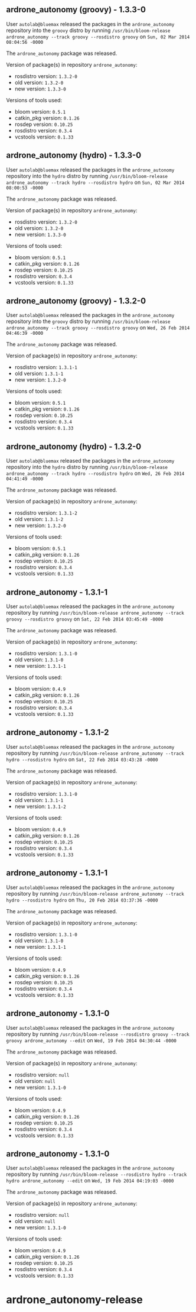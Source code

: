 ## ardrone_autonomy (groovy) - 1.3.3-0

User `autolab@bluemax` released the packages in the `ardrone_autonomy` repository into the `groovy` distro by running `/usr/bin/bloom-release ardrone_autonomy --track groovy --rosdistro groovy` on `Sun, 02 Mar 2014 08:04:56 -0000`

The `ardrone_autonomy` package was released.

Version of package(s) in repository `ardrone_autonomy`:
- rosdistro version: `1.3.2-0`
- old version: `1.3.2-0`
- new version: `1.3.3-0`

Versions of tools used:
- bloom version: `0.5.1`
- catkin_pkg version: `0.1.26`
- rosdep version: `0.10.25`
- rosdistro version: `0.3.4`
- vcstools version: `0.1.33`


## ardrone_autonomy (hydro) - 1.3.3-0

User `autolab@bluemax` released the packages in the `ardrone_autonomy` repository into the `hydro` distro by running `/usr/bin/bloom-release ardrone_autonomy --track hydro --rosdistro hydro` on `Sun, 02 Mar 2014 08:00:53 -0000`

The `ardrone_autonomy` package was released.

Version of package(s) in repository `ardrone_autonomy`:
- rosdistro version: `1.3.2-0`
- old version: `1.3.2-0`
- new version: `1.3.3-0`

Versions of tools used:
- bloom version: `0.5.1`
- catkin_pkg version: `0.1.26`
- rosdep version: `0.10.25`
- rosdistro version: `0.3.4`
- vcstools version: `0.1.33`


## ardrone_autonomy (groovy) - 1.3.2-0

User `autolab@bluemax` released the packages in the `ardrone_autonomy` repository into the `groovy` distro by running `/usr/bin/bloom-release ardrone_autonomy --track groovy --rosdistro groovy` on `Wed, 26 Feb 2014 04:46:39 -0000`

The `ardrone_autonomy` package was released.

Version of package(s) in repository `ardrone_autonomy`:
- rosdistro version: `1.3.1-1`
- old version: `1.3.1-1`
- new version: `1.3.2-0`

Versions of tools used:
- bloom version: `0.5.1`
- catkin_pkg version: `0.1.26`
- rosdep version: `0.10.25`
- rosdistro version: `0.3.4`
- vcstools version: `0.1.33`


## ardrone_autonomy (hydro) - 1.3.2-0

User `autolab@bluemax` released the packages in the `ardrone_autonomy` repository into the `hydro` distro by running `/usr/bin/bloom-release ardrone_autonomy --track hydro --rosdistro hydro` on `Wed, 26 Feb 2014 04:41:49 -0000`

The `ardrone_autonomy` package was released.

Version of package(s) in repository `ardrone_autonomy`:
- rosdistro version: `1.3.1-2`
- old version: `1.3.1-2`
- new version: `1.3.2-0`

Versions of tools used:
- bloom version: `0.5.1`
- catkin_pkg version: `0.1.26`
- rosdep version: `0.10.25`
- rosdistro version: `0.3.4`
- vcstools version: `0.1.33`


## ardrone_autonomy - 1.3.1-1

User `autolab@bluemax` released the packages in the `ardrone_autonomy` repository by running `/usr/bin/bloom-release ardrone_autonomy --track groovy --rosdistro groovy` on `Sat, 22 Feb 2014 03:45:49 -0000`

The `ardrone_autonomy` package was released.

Version of package(s) in repository `ardrone_autonomy`:
- rosdistro version: `1.3.1-0`
- old version: `1.3.1-0`
- new version: `1.3.1-1`

Versions of tools used:
- bloom version: `0.4.9`
- catkin_pkg version: `0.1.26`
- rosdep version: `0.10.25`
- rosdistro version: `0.3.4`
- vcstools version: `0.1.33`


## ardrone_autonomy - 1.3.1-2

User `autolab@bluemax` released the packages in the `ardrone_autonomy` repository by running `/usr/bin/bloom-release ardrone_autonomy --track hydro --rosdistro hydro` on `Sat, 22 Feb 2014 03:43:28 -0000`

The `ardrone_autonomy` package was released.

Version of package(s) in repository `ardrone_autonomy`:
- rosdistro version: `1.3.1-0`
- old version: `1.3.1-1`
- new version: `1.3.1-2`

Versions of tools used:
- bloom version: `0.4.9`
- catkin_pkg version: `0.1.26`
- rosdep version: `0.10.25`
- rosdistro version: `0.3.4`
- vcstools version: `0.1.33`


## ardrone_autonomy - 1.3.1-1

User `autolab@bluemax` released the packages in the `ardrone_autonomy` repository by running `/usr/bin/bloom-release ardrone_autonomy --track hydro --rosdistro hydro` on `Thu, 20 Feb 2014 03:37:36 -0000`

The `ardrone_autonomy` package was released.

Version of package(s) in repository `ardrone_autonomy`:
- rosdistro version: `1.3.1-0`
- old version: `1.3.1-0`
- new version: `1.3.1-1`

Versions of tools used:
- bloom version: `0.4.9`
- catkin_pkg version: `0.1.26`
- rosdep version: `0.10.25`
- rosdistro version: `0.3.4`
- vcstools version: `0.1.33`


## ardrone_autonomy - 1.3.1-0

User `autolab@bluemax` released the packages in the `ardrone_autonomy` repository by running `/usr/bin/bloom-release --rosdistro groovy --track groovy ardrone_autonomy --edit` on `Wed, 19 Feb 2014 04:30:44 -0000`

The `ardrone_autonomy` package was released.

Version of package(s) in repository `ardrone_autonomy`:
- rosdistro version: `null`
- old version: `null`
- new version: `1.3.1-0`

Versions of tools used:
- bloom version: `0.4.9`
- catkin_pkg version: `0.1.26`
- rosdep version: `0.10.25`
- rosdistro version: `0.3.4`
- vcstools version: `0.1.33`


## ardrone_autonomy - 1.3.1-0

User `autolab@bluemax` released the packages in the `ardrone_autonomy` repository by running `/usr/bin/bloom-release --rosdistro hydro --track hydro ardrone_autonomy --edit` on `Wed, 19 Feb 2014 04:19:03 -0000`

The `ardrone_autonomy` package was released.

Version of package(s) in repository `ardrone_autonomy`:
- rosdistro version: `null`
- old version: `null`
- new version: `1.3.1-0`

Versions of tools used:
- bloom version: `0.4.9`
- catkin_pkg version: `0.1.26`
- rosdep version: `0.10.25`
- rosdistro version: `0.3.4`
- vcstools version: `0.1.33`


ardrone_autonomy-release
========================
